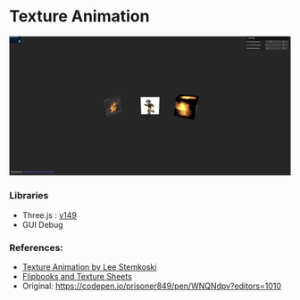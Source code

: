 # Texture Animation

![screenshot](src/assets/screenshot.png)

### Libraries

- Three.js : [v149](https://unpkg.com/browse/three@0.149.0/)
- GUI Debug

### References:
- [Texture Animation by Lee Stemkoski](http://stemkoski.github.io/Three.js/Texture-Animation.html)
- [Flipbooks and Texture Sheets](https://vfxdoc.readthedocs.io/en/latest/textures/flipbooks/)
- Original: https://codepen.io/prisoner849/pen/WNQNdpv?editors=1010
